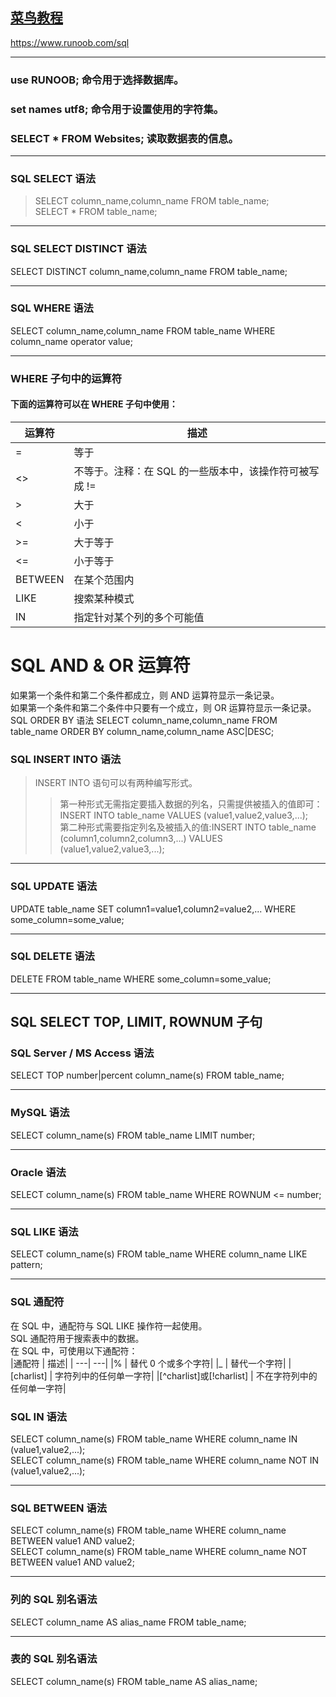 ## [菜鸟教程](https://www.runoob.com/sql)   
<https://www.runoob.com/sql>
********************************
### use RUNOOB; 命令用于选择数据库。
### set names utf8; 命令用于设置使用的字符集。
### SELECT * FROM Websites; 读取数据表的信息。
*********
### SQL SELECT 语法
> SELECT column_name,column_name FROM table_name;  
> SELECT * FROM table_name;  
****************
### SQL SELECT DISTINCT 语法
SELECT DISTINCT column_name,column_name FROM table_name;
************************
### SQL WHERE 语法
SELECT column_name,column_name FROM table_name WHERE column_name operator value;
******************************
### WHERE 子句中的运算符
#### 下面的运算符可以在 WHERE 子句中使用：
| 运算符   | 描述 |
| -----   | -----|
|   =     | 等于 |  
|  <>     |   不等于。注释：在 SQL 的一些版本中，该操作符可被写成 !=   |
|>        |       大于 |  
|<        |     小于   |
|>=       |     大于等于|   
|<=       |     小于等于 |   
|BETWEEN  |     在某个范围内|    
|LIKE     |    搜索某种模式 |  
|IN       |     指定针对某个列的多个可能值 |   

SQL AND & OR 运算符
====================
如果第一个条件和第二个条件都成立，则 AND 运算符显示一条记录。   
如果第一个条件和第二个条件中只要有一个成立，则 OR 运算符显示一条记录。   
SQL ORDER BY 语法
SELECT column_name,column_name
FROM table_name
ORDER BY column_name,column_name ASC|DESC;

### SQL INSERT INTO 语法
> INSERT INTO 语句可以有两种编写形式。    
  >> 第一种形式无需指定要插入数据的列名，只需提供被插入的值即可：INSERT INTO table_name VALUES (value1,value2,value3,...);    
  >> 第二种形式需要指定列名及被插入的值:INSERT INTO table_name (column1,column2,column3,...) VALUES (value1,value2,value3,...);   
*****************
### SQL UPDATE 语法
UPDATE table_name SET column1=value1,column2=value2,... WHERE some_column=some_value;
******************
### SQL DELETE 语法
DELETE FROM table_name WHERE some_column=some_value;
**********************
## SQL SELECT TOP, LIMIT, ROWNUM 子句
### SQL Server / MS Access 语法
SELECT TOP number|percent column_name(s) FROM table_name;  
*********************
### MySQL 语法
SELECT column_name(s) FROM table_name LIMIT number;
**********************
### Oracle 语法
SELECT column_name(s) FROM table_name WHERE ROWNUM <= number;
**********************
### SQL LIKE 语法
SELECT column_name(s) FROM table_name WHERE column_name LIKE pattern;
*********************************
### SQL 通配符
在 SQL 中，通配符与 SQL LIKE 操作符一起使用。    
SQL 通配符用于搜索表中的数据。    
在 SQL 中，可使用以下通配符：   
|通配符 	|			描述|
| ---| ---|
|% |				替代 0 个或多个字符|
|_ 			|	替代一个字符|
|[charlist] |			字符列中的任何单一字符|
|[^charlist]或[!charlist] |	不在字符列中的任何单一字符|

### SQL IN 语法
SELECT column_name(s) FROM table_name WHERE column_name IN (value1,value2,...);      
SELECT column_name(s) FROM table_name WHERE column_name NOT IN (value1,value2,...);    
******************
### SQL BETWEEN 语法
SELECT column_name(s) FROM table_name WHERE column_name BETWEEN value1 AND value2;     
SELECT column_name(s) FROM table_name WHERE column_name NOT BETWEEN value1 AND value2;  
******************
### 列的 SQL 别名语法
SELECT column_name AS alias_name FROM table_name;  
*******************
### 表的 SQL 别名语法
SELECT column_name(s) FROM table_name AS alias_name;  

